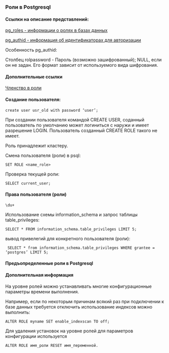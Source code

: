 ### Роли в Postgresql

#### Ссылки на описание представлений:

[pg_roles - информации о ролях в базах данных](https://postgrespro.ru/docs/enterprise/14/view-pg-roles)

[pg_authid - информация об идентификаторах для авторизации](https://postgrespro.ru/docs/enterprise/14/catalog-pg-authid)

Oсобенность pg_authid:

Столбец rolpassword - Пароль (возможно зашифрованный); NULL, если он не задан. Его формат зависит от используемого вида шифрования. 

#### Дополнительные ссылки

[Членство в роли](https://postgrespro.ru/docs/enterprise/14/role-membership)

#### Создание пользователя:

    create user usr_old with password ‘user’;
    
При создании пользователя командой CREATE USER, соданный пользователь по умолчанию может логиниться с наружи и имеет разрешение LOGIN.
Пользователь созданный CREATE ROLE такого не имеет.

Роль принадлежит кластеру.

Смена пользователя (роли) в psql:
    
    SET ROLE <name_role>

Проверка текущей роли:

    SELECT current_user;

#### Права пользователя (роли)

    \du+
    
Использование схемы information_schema и запрос таблицы table_privileges:

    SELECT * FROM information_schema.table_privileges LIMIT 5;
    
вывод привелегий для конкретного пользователя (роли):

     SELECT * from information_schema.table_privileges WHERE grantee = ‘postgres’ LIMIT 5;

#### Предъопределенные роли в Postgresql   
    



#### Дополнительная информация

На уровне ролей можно устанавливать многие конфигурационные параметры времени выполнения.

Например, если по некоторым причинам всякий раз при подключении к базе данных требуется отключить использование индексов можно выполнить:

    ALTER ROLE myname SET enable_indexscan TO off;

Для удаления установок на уровне ролей для параметров конфигурации используется 

    ALTER ROLE имя_роли RESET имя_переменной. 











    
    

    
